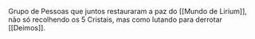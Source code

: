 Grupo de Pessoas que juntos restauraram a paz do [[Mundo de Lirium]], não só recolhendo os 5 Cristais, mas como lutando para derrotar [[Deimos]].